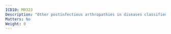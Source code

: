 ```yaml
---
ICD10: M0323
Description: "Other postinfectious arthropathies in diseases classified elsewhere: Forearm"
Matters: No
Weight: 0
---
```


